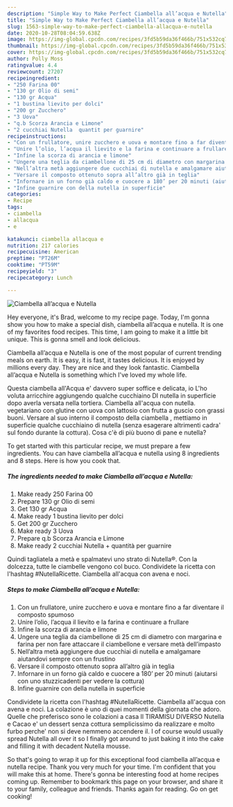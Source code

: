 ```yaml
---
description: "Simple Way to Make Perfect Ciambella all’acqua e Nutella"
title: "Simple Way to Make Perfect Ciambella all’acqua e Nutella"
slug: 1563-simple-way-to-make-perfect-ciambella-allacqua-e-nutella
date: 2020-10-28T08:04:59.638Z
image: https://img-global.cpcdn.com/recipes/3fd5b59da36f466b/751x532cq70/ciambella-allacqua-e-nutella-recipe-main-photo.jpg
thumbnail: https://img-global.cpcdn.com/recipes/3fd5b59da36f466b/751x532cq70/ciambella-allacqua-e-nutella-recipe-main-photo.jpg
cover: https://img-global.cpcdn.com/recipes/3fd5b59da36f466b/751x532cq70/ciambella-allacqua-e-nutella-recipe-main-photo.jpg
author: Polly Moss
ratingvalue: 4.4
reviewcount: 27207
recipeingredient:
- "250 Farina 00"
- "130 gr Olio di semi"
- "130 gr Acqua"
- "1 bustina lievito per dolci"
- "200 gr Zucchero"
- "3 Uova"
- "q.b Scorza Arancia e Limone"
- "2 cucchiai Nutella  quantit per guarnire"
recipeinstructions:
- "Con un frullatore, unire zucchero e uova e montare fino a far diventare il composto spumoso"
- "Unire l’olio, l’acqua il lievito e la farina e continuare a frullare"
- "Infine la scorza di arancia e limone"
- "Ungere una teglia da ciambellone di 25 cm di diametro con margarina e farina per non fare attaccare il ciambellone e versare metà dell’impasto"
- "Nell’altra metà aggiungere due cucchiai di nutella e amalgamare aiutandovi sempre con un frustino"
- "Versare il composto ottenuto sopra all’altro già in teglia"
- "Infornare in un forno già caldo e cuocere a 180’ per 20 minuti (aiutarsi con uno stuzzicadenti per vedere la cottura)"
- "Infine guarnire con della nutella in superficie"
categories:
- Recipe
tags:
- ciambella
- allacqua
- e

katakunci: ciambella allacqua e 
nutrition: 217 calories
recipecuisine: American
preptime: "PT26M"
cooktime: "PT59M"
recipeyield: "3"
recipecategory: Lunch

---
```



![Ciambella all’acqua e Nutella](https://img-global.cpcdn.com/recipes/3fd5b59da36f466b/751x532cq70/ciambella-allacqua-e-nutella-recipe-main-photo.jpg)

Hey everyone, it's Brad, welcome to my recipe page. Today, I'm gonna show you how to make a special dish, ciambella all’acqua e nutella. It is one of my favorites food recipes. This time, I am going to make it a little bit unique. This is gonna smell and look delicious.

Ciambella all’acqua e Nutella is one of the most popular of current trending meals on earth. It is easy, it is fast, it tastes delicious. It is enjoyed by millions every day. They are nice and they look fantastic. Ciambella all’acqua e Nutella is something which I've loved my whole life.

Questa ciambella all&#39;Acqua e&#39; davvero super soffice e delicata, io L&#39;ho voluta arricchire aggiungendo qualche cucchiaino DI nutella in superficie dopo averla versata nella tortiera. Ciambella all&#39;acqua con nutella. vegetariano con glutine con uova con lattosio con frutta a guscio con grassi buoni. Versare al suo interno il composto della ciambella , mettiamo in superficie qualche cucchiaino di nutella (senza esagerare altrimenti cadra&#39; sul fondo durante la cottura). Cosa c&#39;è di più buono di pane e nutella?


To get started with this particular recipe, we must prepare a few ingredients. You can have ciambella all’acqua e nutella using 8 ingredients and 8 steps. Here is how you cook that.

<!--inarticleads1-->

##### The ingredients needed to make Ciambella all’acqua e Nutella:

1. Make ready 250 Farina 00
1. Prepare 130 gr Olio di semi
1. Get 130 gr Acqua
1. Make ready 1 bustina lievito per dolci
1. Get 200 gr Zucchero
1. Make ready 3 Uova
1. Prepare q.b Scorza Arancia e Limone
1. Make ready 2 cucchiai Nutella + quantità per guarnire


Quindi tagliatela a metà e spalmatevi uno strato di Nutella®. Con la dolcezza, tutte le ciambelle vengono col buco. Condividete la ricetta con l&#39;hashtag #NutellaRicette. Ciambella all&#39;acqua con avena e noci. 

<!--inarticleads2-->

##### Steps to make Ciambella all’acqua e Nutella:

1. Con un frullatore, unire zucchero e uova e montare fino a far diventare il composto spumoso
1. Unire l’olio, l’acqua il lievito e la farina e continuare a frullare
1. Infine la scorza di arancia e limone
1. Ungere una teglia da ciambellone di 25 cm di diametro con margarina e farina per non fare attaccare il ciambellone e versare metà dell’impasto
1. Nell’altra metà aggiungere due cucchiai di nutella e amalgamare aiutandovi sempre con un frustino
1. Versare il composto ottenuto sopra all’altro già in teglia
1. Infornare in un forno già caldo e cuocere a 180’ per 20 minuti (aiutarsi con uno stuzzicadenti per vedere la cottura)
1. Infine guarnire con della nutella in superficie


Condividete la ricetta con l&#39;hashtag #NutellaRicette. Ciambella all&#39;acqua con avena e noci. La colazione è uno di quei momenti della giornata che adoro. Quelle che preferisco sono le colazioni a casa Il TIRAMISU DIVERSO Nutella e Cacao e&#39; un dessert senza cottura semplicissimo da realizzare e molto furbo perche&#39; non si deve nemmeno accendere il. I of course would usually spread Nutella all over it so I finally got around to just baking it into the cake and filling it with decadent Nutella mousse. 

So that's going to wrap it up for this exceptional food ciambella all’acqua e nutella recipe. Thank you very much for your time. I'm confident that you will make this at home. There's gonna be interesting food at home recipes coming up. Remember to bookmark this page on your browser, and share it to your family, colleague and friends. Thanks again for reading. Go on get cooking!

